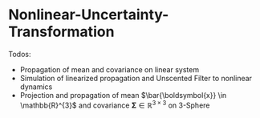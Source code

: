 # Nonlinear-Uncertainty-Transformation

Todos:
 * Propagation of mean and covariance on linear system
 * Simulation of linearized propagation and Unscented Filter to nonlinear dynamics
 * Projection and propagation of mean $\bar{\boldsymbol{x}} \in \mathbb{R}^{3}$ and covariance $\boldsymbol{\Sigma} \in \mathbb{R}^{3\times 3}$ on 3-Sphere
